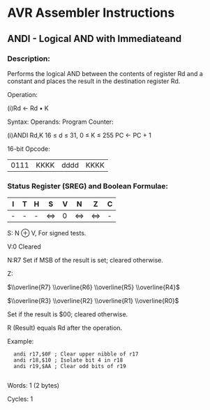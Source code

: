 AVR Assembler Instructions
==========================

ANDI - Logical AND with Immediateand
------------------------------------

### <a href="" id="N12ABD"></a> Description:

Performs the logical AND between the contents of register Rd and a constant and places the result in the destination register Rd.

Operation:

(i)Rd ← Rd • K

Syntax: Operands: Program Counter:

(i)ANDI Rd,K 16 ≤ d ≤ 31, 0 ≤ K ≤ 255 PC ← PC + 1

16-bit Opcode:

|      |      |      |      |
|------|------|------|------|
| 0111 | KKKK | dddd | KKKK |

### <a href="" id="N12AF0"></a> Status Register (SREG) and Boolean Formulae:

| I   | T   | H   | S   | V   | N   | Z   | C   |
|-----|-----|-----|-----|-----|-----|-----|-----|
| -   | -   | -   | ⇔   | 0   | ⇔   | ⇔   | -   |

S: N ⊕ V, For signed tests.

V:0 Cleared

N:R7 Set if MSB of the result is set; cleared otherwise.

Z:

$\\overline{R7} \\overline{R6} \\overline{R5} \\overline{R4}$

$\\overline{R3} \\overline{R2} \\overline{R1} \\overline{R0}$

Set if the result is $00; cleared otherwise.

R (Result) equals Rd after the operation.

Example:

``` programlisting
  andi r17,$0F ; Clear upper nibble of r17
  andi r18,$10 ; Isolate bit 4 in r18
  andi r19,$AA ; Clear odd bits of r19
  
```

Words: 1 (2 bytes)

Cycles: 1
